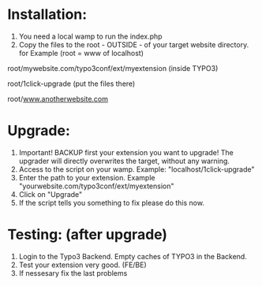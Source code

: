 # Installation:
1. You need a local wamp to run the index.php
2. Copy the files to the root - OUTSIDE - of your target website directory.
for Example (root = www of localhost)

root/mywebsite.com/typo3conf/ext/myextension   (inside TYPO3)

root/1click-upgrade   			     	 (put the files there)

root/www.anotherwebsite.com

# Upgrade:
1. Important! BACKUP first your extension you want to upgrade! The upgrader will directly overwrites the target, without any warning.
2. Access to the script on your wamp. Example: "localhost/1click-upgrade"
3. Enter the path to your extension. Example  "yourwebsite.com/typo3conf/ext/myextension"
4. Click on "Upgrade"
5. If the script tells you something to fix please do this now.

# Testing: (after upgrade)
1. Login to the Typo3 Backend. Empty caches of TYPO3 in the Backend. 
2. Test your extension very good. (FE/BE)
3. If nessesary fix the last problems




